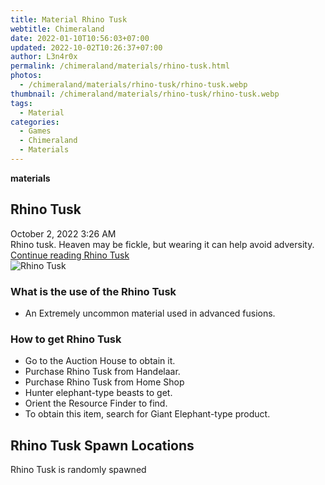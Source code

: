 ```yaml
---
title: Material Rhino Tusk
webtitle: Chimeraland
date: 2022-01-10T10:56:03+07:00
updated: 2022-10-02T10:26:37+07:00
author: L3n4r0x
permalink: /chimeraland/materials/rhino-tusk.html
photos:
  - /chimeraland/materials/rhino-tusk/rhino-tusk.webp
thumbnail: /chimeraland/materials/rhino-tusk/rhino-tusk.webp
tags:
  - Material
categories:
  - Games
  - Chimeraland
  - Materials
---
```


<section id="bootstrap-wrapper">
  <link
    rel="stylesheet"
    href="https://cdn.statically.io/gh/dimaslanjaka/Web-Manajemen/40ac3225/css/bootstrap-4.5-wrapper.css"
  />
  <div
    class="row g-0 border rounded overflow-hidden flex-md-row mb-4 shadow-sm position-relative"
  >
    <div class="col p-4 d-flex flex-column position-static">
      <strong class="d-inline-block mb-2 text-success">materials</strong>
      <h2 class="mb-0">Rhino Tusk</h2>
      <div class="mb-1 text-muted">October 2, 2022 3:26 AM</div>
      <div class="mb-2 border p-1">
        Rhino tusk. Heaven may be fickle, but wearing it can help avoid
        adversity.
      </div>
      <a
        href="/chimeraland/materials/rhino-tusk.html"
        class="stretched-link d-none"
        >Continue reading Rhino Tusk</a
      >
    </div>
    <div class="col-auto d-none d-lg-block">
      <img
        src="/chimeraland/materials/rhino-tusk/rhino-tusk.webp"
        alt="Rhino Tusk"
      />
    </div>
  </div>
  <div class="row">
    <div class="col-lg-6 col-12 mb-2">
      <div class="card">
        <div class="card-body">
          <h3 class="card-title">What is the use of the Rhino Tusk</h3>
          <div class="card-text">
            <ul>
              <li>An Extremely uncommon material used in advanced fusions.</li>
            </ul>
          </div>
        </div>
      </div>
    </div>
    <div class="col-lg-6 col-12 mb-2">
      <div class="card">
        <div class="card-body">
          <h3 class="card-title">How to get Rhino Tusk</h3>
          <div class="card-text">
            <ul>
              <li>Go to the Auction House to obtain it.</li>
              <li>Purchase Rhino Tusk from Handelaar.</li>
              <li>Purchase Rhino Tusk from Home Shop</li>
              <li>Hunter elephant-type beasts to get.</li>
              <li>Orient the Resource Finder to find.</li>
              <li>
                To obtain this item, search for Giant Elephant-type product.
              </li>
            </ul>
          </div>
        </div>
      </div>
    </div>
    <div class="col-12 mb-2">
      <h2>Rhino Tusk Spawn Locations</h2>
      <p>Rhino Tusk is randomly spawned</p>
    </div>
  </div>
</section>